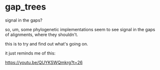 # gap_trees
 signal in the gaps?

so, um, some phylogenetic implementations seem to see signal in the gaps of alignments, where they shouldn't. 

this is to try and find out what's going on.

it just reminds me of this:

https://youtu.be/QUYKSWQmkrg?t=26
